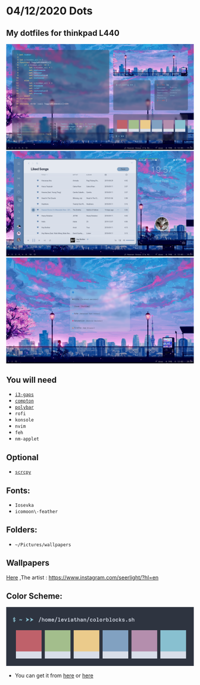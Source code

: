 # 04/12/2020 Dots
## My dotfiles for thinkpad L440

![screenshot](https://github.com/aryadotid21/dotfile/blob/main/Pictures/ss/1.png)
![screenshot](https://github.com/aryadotid21/dotfile/blob/main/Pictures/ss/2.png)
![screenshot](https://github.com/aryadotid21/dotfile/blob/main/Pictures/ss/3.png)

## You will need
* [`i3-gaps`](https://github.com/terroo/i3-radius)
* [`compton`](https://github.com/GabrielTenma/compton-kawase-blur)
* [`polybar`](https://github.com/polybar/polybar)
* `rofi`
* `konsole`
* `nvim`
* `feh`
* `nm-applet`

## Optional
* [`scrcpy`](https://github.com/Genymobile/scrcpy)

## Fonts:
  * `Iosevka` 
  * `icomoon\-feather` 
## Folders:
  * `~/Pictures/wallpapers`
	
## Wallpapers 
[Here](https://i.imgur.com/0TUWjyp.jpg) ,The artist : https://www.instagram.com/seerlight/?hl=en
## Color Scheme:
![screenshot](https://github.com/aryadotid21/dotfile/blob/main/Pictures/ss/colorscheme.png)
* You can get it from [here](https://store.kde.org/p/1329371/) or [here](https://github.com/arcticicestudio/nord)

